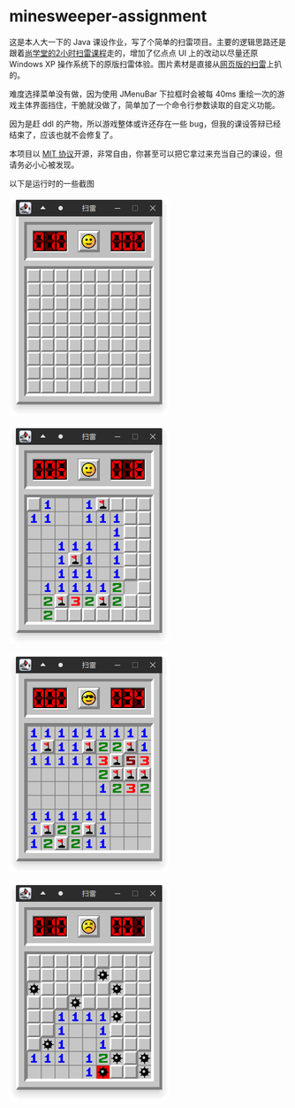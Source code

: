 # minesweeper-assignment

这是本人大一下的 Java 课设作业，写了个简单的扫雷项目。主要的逻辑思路还是跟着[尚学堂的2小时扫雷课程](https://www.bilibili.com/video/BV13M4y1V7WQ/)走的，增加了亿点点 UI 上的改动以尽量还原 Windows XP 操作系统下的原版扫雷体验。图片素材是直接从[网页版的扫雷](https://minesweeper.online/)上扒的。

难度选择菜单没有做，因为使用 JMenuBar 下拉框时会被每 40ms 重绘一次的游戏主体界面挡住，干脆就没做了，简单加了一个命令行参数读取的自定义功能。

因为是赶 ddl 的产物，所以游戏整体或许还存在一些 bug，但我的课设答辩已经结束了，应该也就不会修复了。

本项目以 [MIT 协议](LICENSE)开源，非常自由，你甚至可以把它拿过来充当自己的课设，但请务必小心被发现。

以下是运行时的一些截图

![](screenshot/Screenshot_20230621_110205.png)

![](screenshot/Screenshot_20230621_110245.png)

![](screenshot/Screenshot_20230621_110337.png)

![](screenshot/Screenshot_20230621_110433.png)